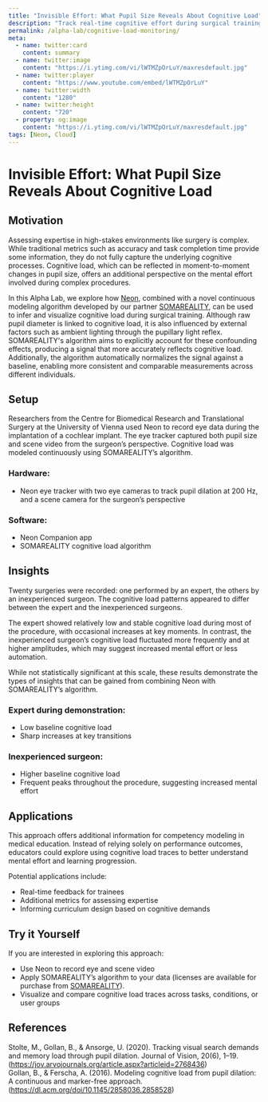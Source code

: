 ```yaml
---
title: "Invisible Effort: What Pupil Size Reveals About Cognitive Load"
description: "Track real-time cognitive effort during surgical training using Neon’s pupil size data and a novel algorithm from SOMAREALITY"
permalink: /alpha-lab/cognitive-load-monitoring/
meta:
  - name: twitter:card
    content: summary
  - name: twitter:image
    content: "https://i.ytimg.com/vi/lWTMZpOrLuY/maxresdefault.jpg"
  - name: twitter:player
    content: "https://www.youtube.com/embed/lWTMZpOrLuY"
  - name: twitter:width
    content: "1280"
  - name: twitter:height
    content: "720"
  - property: og:image
    content: "https://i.ytimg.com/vi/lWTMZpOrLuY/maxresdefault.jpg"
tags: [Neon, Cloud]
---
```


<script setup>
import TagLinks from '@components/TagLinks.vue'
</script>

# Invisible Effort: What Pupil Size Reveals About Cognitive Load

<TagLinks :tags="$frontmatter.tags" />

<Youtube src="lWTMZpOrLuY"/>


## Motivation  

Assessing expertise in high-stakes environments like surgery is complex. While traditional metrics such as accuracy and task completion time provide some information, they do not fully capture the underlying cognitive processes. Cognitive load, which can be reflected in moment-to-moment changes in pupil size, offers an additional perspective on the mental effort involved during complex procedures.

In this Alpha Lab, we explore how [Neon](https://pupil-labs.com/products/neon), combined with a novel continuous modeling algorithm developed by our partner [SOMAREALITY](https://somareality.com/), can be used to infer and visualize cognitive load during surgical training. Although raw pupil diameter is linked to cognitive load, it is also influenced by external factors such as ambient lighting through the pupillary light reflex. SOMAREALITY's algorithm aims to explicitly account for these confounding effects, producing a signal that more accurately reflects cognitive load. Additionally, the algorithm automatically normalizes the signal against a baseline, enabling more consistent and comparable measurements across different individuals.

## Setup  

Researchers from the Centre for Biomedical Research and Translational Surgery at the University of Vienna used Neon to record eye data during the implantation of a cochlear implant. The eye tracker captured both pupil size and scene video from the surgeon’s perspective. Cognitive load was modeled continuously using SOMAREALITY’s algorithm. 

### Hardware:  
- Neon eye tracker with two eye cameras to track pupil dilation at 200 Hz, and a scene camera for the surgeon’s perspective

### Software:  
- Neon Companion app  
- SOMAREALITY cognitive load algorithm

## Insights  
Twenty surgeries were recorded: one performed by an expert, the others by an inexperienced surgeon. The cognitive load patterns appeared to differ between the expert and the inexperienced surgeons.

The expert showed relatively low and stable cognitive load during most of the procedure, with occasional increases at key moments. In contrast, the inexperienced surgeon’s cognitive load fluctuated more frequently and at higher amplitudes, which may suggest increased mental effort or less automation.

While not statistically significant at this scale, these results demonstrate the types of insights that can be gained from combining Neon with SOMAREALITY’s algorithm.

### Expert during demonstration:  
- Low baseline cognitive load  
- Sharp increases at key transitions

### Inexperienced surgeon:  
- Higher baseline cognitive load  
- Frequent peaks throughout the procedure, suggesting increased mental effort

## Applications  
This approach offers additional information for competency modeling in medical education. Instead of relying solely on performance outcomes, educators could explore using cognitive load traces to better understand mental effort and learning progression. 

Potential applications include:  
- Real-time feedback for trainees  
- Additional metrics for assessing expertise  
- Informing curriculum design based on cognitive demands

## Try it Yourself  

If you are interested in exploring this approach:  
- Use Neon to record eye and scene video  
- Apply SOMAREALITY’s algorithm to your data (licenses are available for purchase from [SOMAREALITY](https://somareality.com/)).
- Visualize and compare cognitive load traces across tasks, conditions, or user groups

## References  

Stolte, M., Gollan, B., & Ansorge, U. (2020). Tracking visual search demands and memory load through pupil dilation. Journal of Vision, 20(6), 1–19. (https://jov.arvojournals.org/article.aspx?articleid=2768436)  
Gollan, B., & Ferscha, A. (2016). Modeling cognitive load from pupil dilation: A continuous and marker-free approach. (https://dl.acm.org/doi/10.1145/2858036.2858528)


